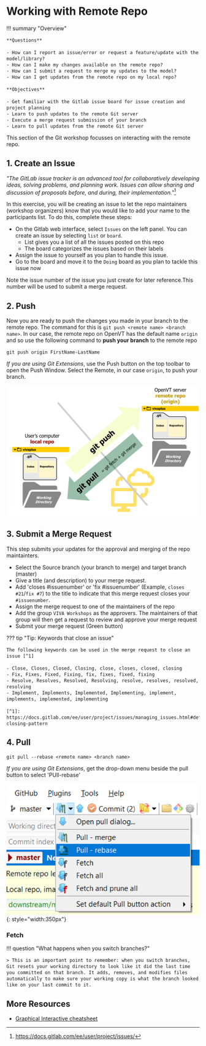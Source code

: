 # **Working with Remote Repo**

!!! summary "Overview" 

    **Questions**

    - How can I report an issue/error or request a feature/update with the model/library?
    - How can I make my changes available on the remote repo?
    - How can I submit a request to merge my updates to the model?
    - How can I get updates from the remote repo on my local repo?
  
    **Objectives** 

    - Get familiar with the Gitlab issue board for issue creation and project planning
    - Learn to push updates to the remote Git server
    - Execute a merge request submission of your branch
    - Learn to pull updates from the remote Git server
  

 This section of the Git workshop focusses on interacting with the remote repo.

## **1. Create an Issue**
_"The GitLab issue tracker is an advanced tool for collaboratively developing ideas, solving problems, and planning work. Issues can allow sharing and discussion of proposals before, and during, their implementation."_[^1]

In this exercise, you will be creating an issue to let the repo maintainers (workshop organizers) know that you would like to add your name to the participants list. To do this, complete these steps:

- On the Gitlab web interface, select `Issues` on the left panel. You can create an issue by selecting `list` or `board`.
    - List gives you a list of all the issues posted on this repo
    - The board categorizes the issues based on their labels
- Assign the issue to yourself as you plan to handle this issue.
- Go to the board and move it to the `Doing` board as you plan to tackle this issue now


Note the issue number of the issue you just create for later reference.This number will be used to submit a merge request.

[^1]: https://docs.gitlab.com/ee/user/project/issues/



## **2. Push**

Now you are ready to push the changes you made in your branch to the remote repo. The command for this is `git push <remote name> <branch name>`. In our case, the remote repo on OpenVT has the default name `origin` and so use the following command to **push your branch** to the remote repo

```
git push origin FirstName-LastName
```
_If you are using Git Extensions_, use the Push button on the top toolbar to open the Push Window. Select the Remote, in our case `origin`, to push your branch.

![Git pull and push](img/git-pull-push_1.png)

## **3. Submit a Merge Request**

This step submits your updates for the approval and merging of the repo maintainters.

- Select the Source branch (your branch to merge) and target branch (master)
- Give a title (and description) to your merge request. 
- Add 'closes #issuenumber' or 'fix #issuenumber' (Example, `closes #21`/`fix #7`) to the title to indicate that this merge request closes your `#issuenumber`.
- Assign the merge request to one of the maintainers of the repo
- Add the group `VIVA Workshops` as the approvers. The maintainers of that group will then get a request to review and approve your merge request
- Submit your merge request (Green button)

??? tip "Tip: Keywords that close an issue"
    
    The following keywords can be used in the merge request to close an issue [^1]

    - Close, Closes, Closed, Closing, close, closes, closed, closing
    - Fix, Fixes, Fixed, Fixing, fix, fixes, fixed, fixing
    - Resolve, Resolves, Resolved, Resolving, resolve, resolves, resolved, resolving
    - Implement, Implements, Implemented, Implementing, implement, implements, implemented, implementing 

    [^1]: https://docs.gitlab.com/ee/user/project/issues/managing_issues.html#default-closing-pattern

## **4. Pull**

```
git pull --rebase <remote name> <branch name>
```

_If you are using Git Extensions_, get the drop-down menu beside the pull button to select 'PUll-rebase' 

![Git Extensions Pull Rebase](img/Git-extensions-pull-rebase.png#center){: style="width:350px"}

### Fetch



!!! question "What happens when you switch branches?"

    > This is an important point to remember: when you switch branches, Git resets your working directory to look like it did the last time you committed on that branch. It adds, removes, and modifies files automatically to make sure your working copy is what the branch looked like on your last commit to it.
        


## More Resources

- [Graphical Interactive cheatsheet](https://ndpsoftware.com/git-cheatsheet.html)